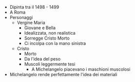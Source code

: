 - Dipinta tra il 1498 - 1499
- A Roma
- Personaggi
	- Vergine Maria
		- Giovane e Bella
		- Idealizzata, non realistica
		- Sorregge Cristo Morto
		- Ci incolpa con la mano sinistra
	- Cristo
		- Morto
		- Da l'idea del peso
		- Muscoli leggermente tesi
			- A Michelangelo piacevano i maschioni muscolosi
- Michelangelo rende perfettamente l'idea dei materiali